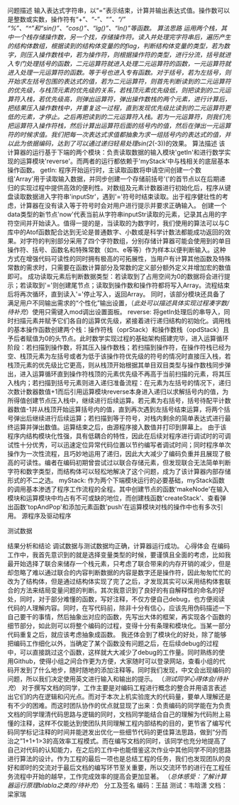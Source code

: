 问题描述
	输入表达式字符串，以“=”表示结束，计算并输出表达式值。操作数可以是整数或实数，操作符有“+”、“-”、“*”、“/” “%”、“^”和“sin()”、“cos()”、“lg()”、“ln()”等函数。
算法思路
	运用两个栈，其中一个栈存储操作数，另一个找，存储操作符。读入并处理完字符串后，遍历产生的结构体数组，根据读到的结构体变量的的flag，判断结构体变量的类型，若为数字，则压入操作数栈中，若为操作符，则根据操作符的类型，进行分流，括号就进入专门处理括号的函数，二元运算符就进入处理二元运算符的函数，一元运算符就进入处理一元运算符的函数。等于号也进入专有函数。对于括号，若为左括号，则开始求左括号包围的表达式的值，若为二元运算符，则首先判断读到的二元运算符的优先级，与栈顶元素的优先级的关系，若栈顶元素优先级低，则把读到的二元运算符入栈，若优先级高，则弹出运算符，弹出操作数栈的两个元素，进行计算后，把结果压入操作数栈中，并重复这一过程，直到发现优先级比读到的二元运算符更低的元素，才停止。之后再把读到的二元运算符入栈。若为一元运算符，则我们先把运算符入操作符栈，然后计算出运算符后面的括号内的值，然后在弹出一元运算符的时候求值。我们把每一次表达式求值都抽象为求一组括号内的表达式的值，并以此为依据编码，达到了可以通过递归轻易处理sin(2*(-3))的效果。
算法描述
    该计算器的运行基于下端的两个模块：负责读取数据的输入模块'getIn'和进行数学实现的运算模块'reverse'。而两者的运行都依赖于'myStack'中与栈相关的底层基本操作函数。
    getIn:
    程序开始运行时，主读取函数将申请空间创建一个数组'Array'用于读取输入数据，并同步创建一个存储前括号'('的首节点以在后期递归的实现过程中提供高效的便利性。对数组及元素计数器进行初始化后，程序从键盘读取数据进入字符串'inputStr'，遇到'='符号时结束读取。出于程序健壮性的考虑，计算器在没有读入等于符号时会对用户进行提示并要求正确输入。
    创建一个data类型的新节点'now'代表当前从字符串inputStr读取的元素，记录其占用的字符空间并开始读入。值得一提的是，当读取的为数字时，我们使用的算法可以与C库中的Atof函数配合达到无论是普通数字、小数或是科学计数法都能成功返回的效果。对字符的判别部分采用了四个字符数组，分别存储计算器可能会使用到的单目操作符、括号、函数名和特殊常数（如π、e等等）作为样本以便判断输入。这种方式在增强代码可读性的同时拥有极高的可拓展性，当用户有计算其他函数及特殊常数的需求时，只需要在函数计算部分及常数的定义部分额外定义并增加宏的数值即可。
    成功读取元素后判断数据类型：若读取到了占用空间为0的数据将会进行提示；若读取到'='则创建尾节点；读取到操作数和操作符都将写入Array。流程结束后将再次循环，直到读入'='停止写入，返回Array。
    同时，该部分模块还具备了满足用户不同输出需求的“个性化”输出设置，（*此处可以描述具体实现过程凑字数/待补充*）使用只需键入mod调出设置面板。
    reverse:
    将getIn处理后的串导入，同时扫描元素并赋予它们各自的运算优先级，紧接着进行递归结构的初始化。调用栈的基本操作函数创建两个栈：操作符栈（oprStack）和操作数栈（opdStack）且予后者赋值为0的头节点。此时数学实现过程的基础架构搭建完毕，进入运算循环阶段：若扫描到操作数，将其压入操作数栈；若扫描到操作符，在操作符栈已经为空、栈顶元素为左括号或者为低于该操作符优先级的符号的情况时直接压入栈，若栈顶元素的优先级比它更高，则从栈顶开始根据其单目双目类型与操作数栈同步弹出，进入运算循环直到操作符栈顶的元素优先级不再高于当前扫描的元素，将其压入栈内；若扫描到括号元素则进入递归准备流程：在元素为左括号的情况下，递归次数计数器数值+1而后引用运算模块reverse本身进入递归以求解括号内的值，为所得值创建节点压入栈中，继续进行后续运算。若元素为右括号，括号待配平计数器数值-1并从栈顶开始运算括号内的值，直到再次遇到左括号结束运算，将两个括号弹出后继续进行后续运算；若扫描到等于符号，对栈内剩余的简单表达式进行最终运算并弹出数值。运算结束之后，由源程序接入数值并打印到屏幕上。
    由于该程序内结构模块化性强，具有低耦合的特性，因此在后续对程序进行调试时的可调试性十分优秀，可以迅速定位异常代码位置以节约编写者调试时间；同时程序单次操作为一次性流程，且巧妙地运用了递归，因此大大减少了编码负重并且展现了极高的可读性。编者在编码初期曾尝试过以联合存储元素，但发现联合无法简单判断字符和数字类型，而结构体可以轻松地解决了这个问题，成为了该计算器内部存储形式的不二之选。
    myStack:
    作为两个下端模块运行的必要基础，myStack函数的调用基本渗透了程序工作流程的全程。其中创建节点的函数'makeNode'在输入模块和运算模块中均占有不可或缺的地位，而创建栈函数'createStack'、查看弹出函数'topAndPop'和添加元素函数'push'在运算模块对栈的操作中也有多次引用。
源程序及驱动程序
    
测试数据

结果分析和结论
    调试数据与测试数据均正确，计算器运行成功。
心得体会
    在编码工作中，我首先意识到的就是选择变量类型的时候，要谨慎且全面的考虑，比如我最开始选择了联合来储存一个栈元素，只考虑了联合带来的内存开销的减少，但是却忽略了难以通过联合的内容判断数据的内容是数字还是操作符，因此匆匆忙忙的改为了结构体，但是通过结构体实现了完了之后，才发现其实可以采用结构体套联合的方法来结局变量问题的判断。其次我意识到了良好的有自解释性的命名的好处，同时，对于部分难懂的函数，写好注释，不仅方便自己debug，也方便阅读代码的人理解内容。同时，在写代码前，除非十分有信心，应该先用伪码描述一下自己要干的事情，然后抽象出对应的函数，先写出大体的框架，再实现各个函数的细节部分，如此则可以将整个编码的过程，变得十分有条理和模块化。当某一部分代码重复之后，就应该考虑抽象成函数。
    我还体会到了模块化的好处，除了能够把编码工作细化以外，当确定了某个函数没有问题之后，在后续debug的过程中，可以直接跳过这个函数，这样就大大减少了debug的工作量。同时熟练的使用Github，使得小组之间合作更为方便，大家随时可以登录网站，查看小组的代码开发到了什么地步，随时随地的添加注释等。同时我们发现，中文会出现编码的问题，所以我们决定使用英文进行输入和输出的提示。
    （*测试同学心得体会/待补充*）
    对于撰写文档的同学，工作主要是对编码工程进行概念的整合并用语言表述出它们的内在逻辑和闪光点。而对于本次上机实验庞大的代码量，要单人理解还是有不少的困难。而这时团队协作的优点就显现了出来：负责编码的同学能在为负责文档的同学理清代码思路与逻辑的同时，文档同学能结合自己的理解为代码附上易懂的注释，这样不仅能达到使团队共同理解工程内部结构的目的，更节省了编写代码同学标记注释的时间并能迸发出优化一些细节代码的更佳算法思路，做到“分而治之”1+1+1>3的高效率工程模式。而在编写文档的同时，该同学也充分地提高了自己对代码的认知能力，在之后的工作中也能借鉴这次作业中其他同学不同的思路进行算法的设计。作为工程的最后一项也是总结工程的任务，我们也发现团队的良好和即时的交流对于最后文档的编写环节至关重要，所以交流环节的进行在工程任务流程中开始的越早，工作完成效率的提高会更加显著。
    （*总体感受：了解计算器运行原理blabla之类的/待补充*）
分工及签名
    编码：王喆
    测试：韦晗潇
    文档：梁家瑞